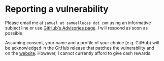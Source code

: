 # Reporting a vulnerability

Please email me at `samuel at samuellucas dot com` using an informative subject line or use [GitHub's Advisories page](https://github.com/samuel-lucas6/Kryptor/security/advisories). I will respond as soon as possible.

Assuming consent, your name and a profile of your choice (e.g. GitHub) will be acknowledged in the GitHub release that patches the vulnerability and on the [website](https://www.kryptor.co.uk/#acknowledgements). However, I cannot currently afford to give cash rewards.
